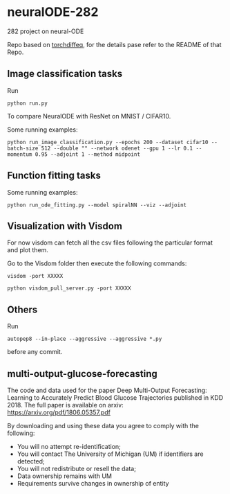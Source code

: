 # neuralODE-282

282 project on neural-ODE

Repo based on [torchdiffeq](https://github.com/rtqichen/torchdiffeq), for the details pase refer to the README of that Repo. 

## Image classification tasks

Run 

```
python run.py
```
To compare NeuralODE with ResNet on MNIST / CIFAR10. 

Some running examples:
```
python run_image_classification.py --epochs 200 --dataset cifar10 --batch-size 512 --double "" --network odenet --gpu 1 --lr 0.1 --momentum 0.95 --adjoint 1 --method midpoint
```

## Function fitting tasks

Some running examples:
```
python run_ode_fitting.py --model spiralNN --viz --adjoint
```

## Visualization with Visdom

For now visdom can fetch all the csv files following the particular format and plot them.

Go to the Visdom folder then execute the following commands:
```
visdom -port XXXXX

python visdom_pull_server.py -port XXXXX
```

## Others
Run
```
autopep8 --in-place --aggressive --aggressive *.py
```

before any commit.

## multi-output-glucose-forecasting
The code and data used for the paper Deep Multi-Output Forecasting: Learning to Accurately Predict Blood Glucose Trajectories published in KDD 2018. The full paper is available on arxiv: https://arxiv.org/pdf/1806.05357.pdf

By downloading and using these data you agree to comply with the following:

   - You will no attempt re-identification;
   - You will contact The University of Michigan (UM) if identifiers are detected;
   - You will not redistribute or resell the data;
   - Data ownership remains with UM
   - Requirements survive changes in ownership of entity
